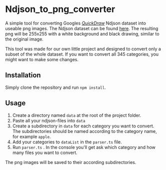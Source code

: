 # Ndjson_to_png_converter
A simple tool for converting Googles [*QuickDraw*](https://quickdraw.withgoogle.com/) Ndjson dataset into useable png images. The Ndjson dataset can be found [here](https://console.cloud.google.com/storage/quickdraw_dataset/full/simplified). The resulting png will be 255x255 with a white background and black drawing, similar to the original image.

This tool was made for our own little project and designed to convert only a subset of the whole dataset. If you want to convert all 345 categories, you might want to make some changes.



## Installation

Simply clone the repository and run `npm install`.



## Usage

1. Create a directory named `data` at the root of the project folder. 
2. Paste all your ndjson-files into `data`
3. Create a subdirectory in `data` for each category you want to convert. The subdirectories should be named according to the category name, for example `apple`.
4. Add your categories to  `dataList` in the `parser.ts` file.
5. Run `parser.ts` . In the console you'll get ask which category and how many files you want to convert.

The png images will be saved to their according subdirectories.



